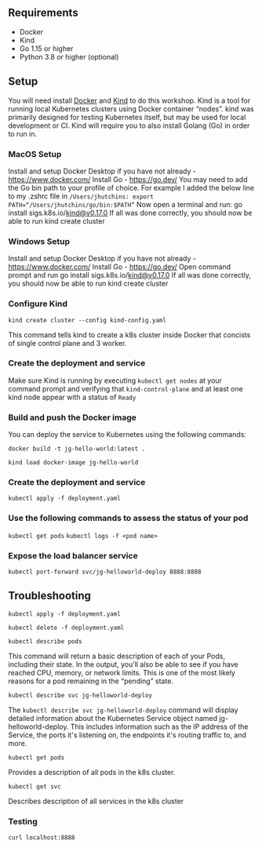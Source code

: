 ## Requirements

- Docker
- Kind
- Go 1.15 or higher
- Python 3.8 or higher (optional)


## Setup
You will need install [Docker](https://www.docker.com/>) and [Kind](https://kind.sigs.k8s.io) to do this workshop. Kind is a tool for running local Kubernetes clusters using Docker container “nodes”.
kind was primarily designed for testing Kubernetes itself, but may be used for local development or CI. Kind will require you to also install Golang (Go) in order to run in.

### MacOS Setup
Install and setup Docker Desktop if you have not already - <https://www.docker.com/>
Install Go - <https://go.dev/>
You may need to add the Go bin path to your profile of choice. For example I added the below line to my .zshrc file in `/Users/jhutchins:
export PATH=“/Users/jhutchins/go/bin:$PATH”`
Now open a terminal and run: go install sigs.k8s.io/kind@v0.17.0
If all was done correctly, you should now be able to run kind create cluster
### Windows Setup
Install and setup Docker Desktop if you have not already - <https://www.docker.com/>
Install Go - <https://go.dev/>
Open command prompt and run go install sigs.k8s.io/kind@v0.17.0
If all was done correctly, you should now be able to run kind create cluster

### Configure Kind
`kind create cluster --config kind-config.yaml`

This command tells kind to create a k8s cluster inside Docker that concists of single control plane and 3 worker.

### Create the deployment and service

Make sure Kind is running by executing `kubectl get nodes` at your command prompt and verifying that `kind-control-plane` and at least one kind node appear with a status of `Ready`


### Build and push the Docker image
You can deploy the service to Kubernetes using the following commands:

`docker build -t jg-hello-world:latest .`

`kind load docker-image jg-hello-world`


### Create the deployment and service

`kubectl apply -f deployment.yaml`

### Use the following commands to assess the status of your pod
`kubectl get pods`
`kubectl logs -f <pod name>`

### Expose the load balancer service

`kubectl port-forward svc/jg-helloworld-deploy 8888:8888`

## Troubleshooting

`kubectl apply -f deployment.yaml`

`kubectl delete -f deployment.yaml`

`kubectl describe pods` 

This command will return a basic description of each of your Pods, including their state. In the output, you’ll also be able to see if you have reached CPU, memory, or network limits. This is one of the most likely reasons for a pod remaining in the “pending” state.

`kubectl describe svc jg-helloworld-deploy`

The `kubectl describe svc jg-helloworld-deploy` command will display detailed information about the Kubernetes Service object named jg-helloworld-deploy. This includes information such as the IP address of the Service, the ports it's listening on, the endpoints it's routing traffic to, and more.

`kubectl get pods`

Provides a description of all pods in the k8s cluster.

`kubectl get svc`

Describes description of all services in the k8s cluster

### Testing
`curl localhost:8888`